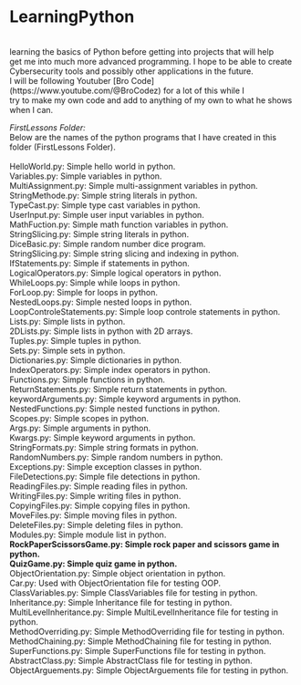 <h1>LearningPython</h1>
<br />
learning the basics of Python before getting into projects that will help<br />
get me into much more advanced programming. I hope to be able to create<br />
Cybersecurity tools and possibly other applications in the future.<br />
I will be following Youtuber [Bro Code](https://www.youtube.com/@BroCodez) for a lot of this while I<br />
try to make my own code and add to anything of my own to what he shows when I can.<br />

*FirstLessons Folder:*<br />
Below are the names of the python programs that I have created in this folder (FirstLessons Folder).<br />
<br />
    HelloWorld.py: Simple hello world in python.<br />
    Variables.py: Simple variables in python.<br />
    MultiAssignment.py: Simple multi-assignment variables in python.<br />
    StringMethode.py: Simple string literals in python.<br />
    TypeCast.py: Simple type cast variables in python.<br />
    UserInput.py: Simple user input variables in python.<br />
    MathFuction.py: Simple math function variables in python.<br />
    StringSlicing.py: Simple string literals in python.<br />
    DiceBasic.py: Simple random number dice program.<br />
    StringSlicing.py: Simple string slicing and indexing in python.<br />
    IfStatements.py: Simple if statements in python.<br />
    LogicalOperators.py: Simple logical operators in python.<br />
    WhileLoops.py: Simple while loops in python.<br />
    ForLoop.py: Simple for loops in python.<br />
    NestedLoops.py: Simple nested loops in python.<br />
    LoopControleStatements.py: Simple loop controle statements in python.<br />
    Lists.py: Simple lists in python.<br />
    2DLists.py: Simple lists in python with 2D arrays.<br />
    Tuples.py: Simple tuples in python.<br />
    Sets.py: Simple sets in python.<br />
    Dictionaries.py: Simple dictionaries in python.<br />
    IndexOperators.py: Simple index operators in python.<br />
    Functions.py: Simple functions in python.<br />
    ReturnStatements.py: Simple return statements in python.<br />
    keywordArguments.py: Simple keyword arguments in python.<br />
    NestedFunctions.py: Simple nested functions in python.<br />
    Scopes.py: Simple scopes in python. <br />
    Args.py: Simple arguments in python. <br />
    Kwargs.py: Simple keyword arguments in python. <br />
    StringFormats.py: Simple string formats in python. <br />
    RandomNumbers.py: Simple random numbers in python. <br />
    Exceptions.py: Simple exception classes in python. <br />
    FileDetections.py: Simple file detections in python. <br />
    ReadingFiles.py: Simple reading files in python. <br />
    WritingFiles.py: Simple writing files in python. <br />
    CopyingFiles.py: Simple copying files in python. <br />
    MoveFiles.py: Simple moving files in python. <br />
    DeleteFiles.py: Simple deleting files in python. <br />
    Modules.py: Simple module list in python. <br />
    **RockPaperScissorsGame.py: Simple rock paper and scissors game in python.** <br />
    **QuizGame.py: Simple quiz game in python.** <br />
    ObjectOrientation.py: Simple object orientation in python. <br />
    Car.py: Used with ObjectOrientation file for testing OOP. <br />
    ClassVariables.py: Simple ClassVariables file for testing in python. <br />
    Inheritance.py: Simple Inheritance file for testing in python. <br />
    MultiLevelInheritance.py: Simple MultiLevelInheritance file for testing in python. <br />
    MethodOverriding.py: Simple MethodOverriding file for testing in python. <br /> 
    MethodChaining.py: Simple MethodChaining file for testing in python. <br />
    SuperFunctions.py: Simple SuperFunctions file for testing in python. <br />
    AbstractClass.py: Simple AbstractClass file for testing in python. <br />
    ObjectArguements.py: Simple ObjectArguements file for testing in python. <br />

    

